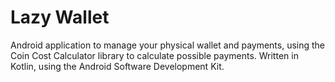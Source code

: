 # Lazy Wallet
Android application to manage your physical wallet and payments, using the Coin Cost Calculator library to
calculate possible payments.
Written in Kotlin, using the Android Software Development Kit.

